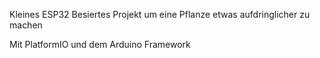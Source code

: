 Kleines ESP32 Besiertes Projekt um eine Pflanze etwas aufdringlicher zu machen

Mit PlatformIO und dem Arduino Framework
